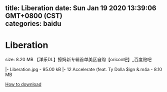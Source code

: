 
title: Liberation
date: Sun Jan 19 2020 13:39:06 GMT+0800 (CST)    
categories: baidu
---

# Liberation
size: 8.20 MB
 【洋乐DL】擦妈新专辑首单美区自购【oricon吧】_百度贴吧
 
|- Liberation.jpg - 95.00 kB
|- 12 Accelerate (feat. Ty Dolla $ign &.m4a - 8.10 MB

[How to download](https://bpcam.bemobtrk.com/go/2ceec3aa-1ca2-46d6-b9ff-aaa5c184517c?jno=412)